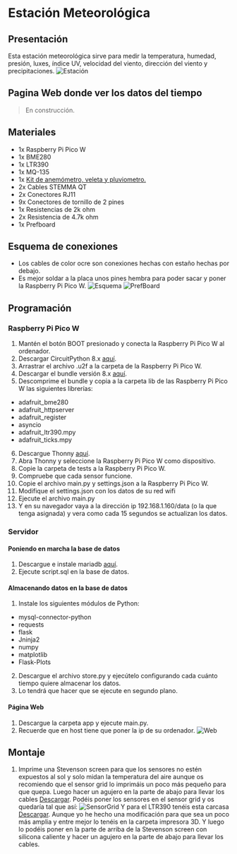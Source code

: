 # Estación Meteorológica
## Presentación
Esta estación meteorológica sirve para medir la temperatura, humedad, presión, luxes, índice UV, velocidad del viento, dirección del viento y precipitaciones.
![Estación](./Imagenes/Estacion.jpeg)
## Pagina Web donde ver los datos del tiempo
> En construcción.
## Materiales
- 1x Raspberry Pi Pico W
- 1x BME280
- 1x LTR390
- 1x MQ-135
- 1x [Kit de anemómetro, veleta y pluviometro.](https://www.argentdata.com/catalog/product_info.php?products_id=145)
- 2x Cables STEMMA QT
- 2x Conectores RJ11
- 9x Conectores de tornillo de 2 pines
- 1x Resistencias de 2k ohm
- 2x Resistencia de 4.7k ohm
- 1x Prefboard
## Esquema de conexiones
- Los cables de color ocre son conexiones hechas con estaño hechas por debajo.
- Es mejor soldar a la placa unos pines hembra para poder sacar y poner la Raspberry Pi Pico W.
![Esquema](./Esquemas/DisenoFinal.png)
![PrefBoard](./Imagenes/PrefBoard.png)
## Programación
### Raspberry Pi Pico W
1. Mantén el botón BOOT presionado y conecta la Raspberry Pi Pico W al ordenador.
2. Descargar CircuitPython 8.x [aquí](https://circuitpython.org/board/raspberry_pi_pico_w/).
3. Arrastrar el archivo .u2f a la carpeta de la Raspberry Pi Pico W.
4. Descargar el bundle versión 8.x [aquí](https://circuitpython.org/libraries).
5. Descomprime el bundle y copia a la carpeta lib de las Raspberry Pi Pico W las siguientes librerías:
- adafruit_bme280
- adafruit_httpserver
- adafruit_register
- asyncio
- adafruit_ltr390.mpy
- adafruit_ticks.mpy
6. Descargue Thonny [aquí](https://thonny.org/).
7. Abra Thonny y seleccione la Raspberry Pi Pico W como dispositivo.
8. Copie la carpeta de tests a la Raspberry Pi Pico W.
9. Compruebe que cada sensor funcione.
10. Copie el archivo main.py y settings.json a la Raspberry Pi Pico W.
11. Modifique el settings.json con los datos de su red wifi
12. Ejecute el archivo main.py
13. Y en su navegador vaya a la dirección ip 192.168.1.160/data (o la que tenga asignada) y vera como cada 15 segundos se actualizan los datos.
### Servidor
#### Poniendo en marcha la base de datos
1. Descargue e instale mariadb [aquí](https://mariadb.org/download/).
2. Ejecute script.sql en la base de datos.
#### Almacenando datos en la base de datos
1. Instale los siguientes módulos de Python:
- mysql-connector-python
- requests
- flask
- Jninja2
- numpy
- matplotlib
- Flask-Plots
2. Descargue el archivo store.py y ejecútelo configurando cada cuánto tiempo quiere almacenar los datos.
3. Lo tendrá que hacer que se ejecute en segundo plano.
#### Página Web
1. Descargue la carpeta app y ejecute main.py.
2. Recuerde que en host tiene que poner la ip de su ordenador.
![Web](./Imagenes/Web.png)

## Montaje
1. Imprime una Stevenson screen para que los sensores no estén expuestos al sol y solo midan la temperatura del aire aunque os recomiendo que el sensor grid lo imprimáis un poco más pequeño para que quepa. Luego hacer un agujero en la parte de abajo para llevar los cables [Descargar](https://www.thingiverse.com/thing:1718334/files). Podéis poner los sensores en el sensor grid y os quedaría tal que así:
![SensorGrid](./Imagenes/SensorGrid.jpeg)
Y para el LTR390 tenéis esta carcasa [Descargar](https://www.thingiverse.com/thing:5388692). Aunque yo he hecho una modificación para que sea un poco más amplia y entre mejor lo tenéis en la carpeta impresora 3D. Y luego lo podéis poner en la parte de arriba de la Stevenson screen con silicona caliente y hacer un agujero en la parte de abajo para llevar los cables.
